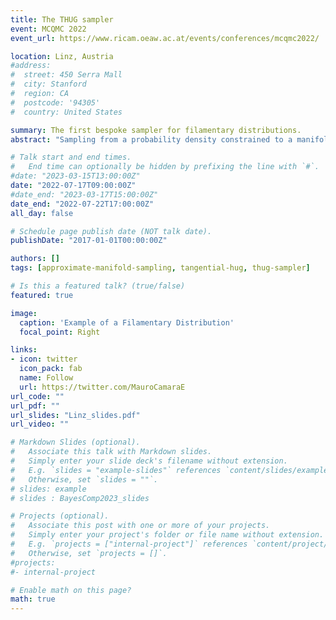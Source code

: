 ```yaml
---
title: The THUG sampler
event: MCQMC 2022
event_url: https://www.ricam.oeaw.ac.at/events/conferences/mcqmc2022/

location: Linz, Austria
#address:
#  street: 450 Serra Mall
#  city: Stanford
#  region: CA
#  postcode: '94305'
#  country: United States

summary: The first bespoke sampler for filamentary distributions.
abstract: "Sampling from a probability density constrained to a manifold is of importance in numerous applications arising in statistical physics, statistics or machine learning. Sampling from such constrained densities, in particular using an MCMC approach, poses significant challenges and it is only recently that correct solutions have been proposed. The resulting algorithms can however be computationally expensive. We propose a relaxation of the problem where the support constraint is replaced with that of sampling from a small neighbourhood of the manifold. We develop a family of bespoke and efficient algorithms adapted to this problem and demonstrate empirically their computational superiority, which comes at the expense of a modest bias."

# Talk start and end times.
#   End time can optionally be hidden by prefixing the line with `#`.
#date: "2023-03-15T13:00:00Z"
date: "2022-07-17T09:00:00Z"
#date_end: "2023-03-17T15:00:00Z"
date_end: "2022-07-22T17:00:00Z"
all_day: false

# Schedule page publish date (NOT talk date).
publishDate: "2017-01-01T00:00:00Z"

authors: []
tags: [approximate-manifold-sampling, tangential-hug, thug-sampler]

# Is this a featured talk? (true/false)
featured: true

image:
  caption: 'Example of a Filamentary Distribution'
  focal_point: Right

links:
- icon: twitter
  icon_pack: fab
  name: Follow
  url: https://twitter.com/MauroCamaraE
url_code: ""
url_pdf: ""
url_slides: "Linz_slides.pdf"
url_video: ""

# Markdown Slides (optional).
#   Associate this talk with Markdown slides.
#   Simply enter your slide deck's filename without extension.
#   E.g. `slides = "example-slides"` references `content/slides/example-slides.md`.
#   Otherwise, set `slides = ""`.
# slides: example
# slides : BayesComp2023_slides

# Projects (optional).
#   Associate this post with one or more of your projects.
#   Simply enter your project's folder or file name without extension.
#   E.g. `projects = ["internal-project"]` references `content/project/deep-learning/index.md`.
#   Otherwise, set `projects = []`.
#projects:
#- internal-project

# Enable math on this page?
math: true
---
```


<!--{{% alert note %}}
Click on the **Slides** button above to view the built-in slides feature.
{{% /alert %}}

Slides can be added in a few ways:

- **Create** slides using Academic's [*Slides*](https://sourcethemes.com/academic/docs/managing-content/#create-slides) feature and link using `slides` parameter in the front matter of the talk file
- **Upload** an existing slide deck to `static/` and link using `url_slides` parameter in the front matter of the talk file
- **Embed** your slides (e.g. Google Slides) or presentation video on this page using [shortcodes](https://sourcethemes.com/academic/docs/writing-markdown-latex/).

Further talk details can easily be added to this page using *Markdown* and $\rm \LaTeX$ math code.-->
